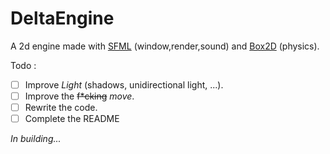# DeltaEngine
A 2d engine made with [SFML](https://www.sfml-dev.org/) (window,render,sound) and [Box2D](https://box2d.org/) (physics).

Todo :
- [ ] Improve *Light* (shadows, unidirectional light, ...).
- [ ] Improve the ~~f*cking~~ *move*.
- [ ] Rewrite the code.
- [ ] Complete the README

*In building...*

